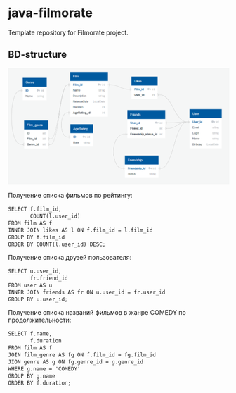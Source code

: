 # java-filmorate
Template repository for Filmorate project.

## BD-structure
![](/BD-Diagram.png)

Получение списка фильмов по рейтингу:
```
SELECT f.film_id,
       COUNT(l.user_id)
FROM film AS f
INNER JOIN likes AS l ON f.film_id = l.film_id
GROUP BY f.film_id
ORDER BY COUNT(l.user_id) DESC;
```

Получение списка друзей пользователя:
```
SELECT u.user_id,
       fr.friend_id
FROM user AS u
INNER JOIN friends AS fr ON u.user_id = fr.user_id
GROUP BY u.user_id;
```

Получение списка названий фильмов в жанре COMEDY по продолжительности:
```
SELECT f.name,
       f.duration
FROM film AS f
JOIN film_genre AS fg ON f.film_id = fg.film_id
JION genre AS g ON fg.genre_id = g.genre_id
WHERE g.name = 'COMEDY'
GROUP BY g.name
ORDER BY f.duration;
```



